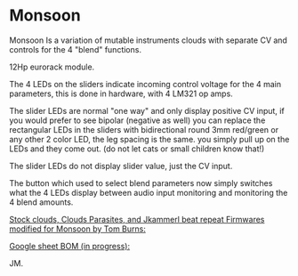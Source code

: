 # Monsoon
Monsoon Is a variation of mutable instruments clouds with separate CV and controls for the 4 "blend" functions.

12Hp eurorack module.

The 4 LEDs on the sliders indicate incoming control voltage for the 4 main parameters, this is done in hardware, with 4 LM321 op amps. 

The slider LEDs are normal "one way" and only display positive CV input, if you would prefer to see bipolar (negative as well) you can replace the rectangular LEDs in the sliders with bidirectional round 3mm red/green or any other 2 color LED, the leg spacing is the same. you simply pull up on the LEDs and they come out. (do not let cats or small children know that!)

The slider LEDs do not display slider value, just the CV input.

The button which used to select blend parameters now simply switches what the 4 LEDs display between audio input monitoring and monitoring the 4 blend amounts.

[Stock clouds, Clouds Parasites, and Jkammerl beat repeat Firmwares modified for Monsoon by Tom Burns:](https://github.com/boourns/eurorack/releases/tag/monsoon_firmwares_v1)

[Google sheet BOM (in progress):](https://docs.google.com/spreadsheets/d/1RgaPN_YdO_VuwdeUBHkcrlwIOgGYM_RJl-FyqPO2IpU/edit?usp=sharing)

JM.




